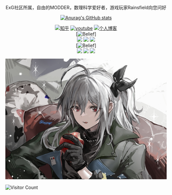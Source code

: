 <div id="title" align=center>

ExG社区所属，自由的MODDER，数理科学爱好者，游戏玩家Rainsfield向您问好

[![Anurag's GitHub stats](https://github-readme-stats.vercel.app/api?username=tenshi97&show_icons=true&theme=tokyonight)](https://space.bilibili.com/13723905)

[![知乎](https://img.shields.io/badge/%E7%9F%A5%E4%B9%8E-Rainsfield-yello)](https://www.zhihu.com/people/rainsfield-sk)
[![youtube](https://img.shields.io/badge/Bilibili-Rainsfield-red)](https://space.bilibili.com/13723905)
[![个人博客](https://img.shields.io/badge/个人博客-Rainsfieldblue)](https://blog.rainsfield.xyz/) 
<br>
[![Belief](https://img.shields.io/badge/信仰-blue)]
<br>
![](https://img.shields.io/badge/Liberty-blue) 
![](https://img.shields.io/badge/Equality-white) 
![](https://img.shields.io/badge/Justice-red)
<br>
[![Belief](https://img.shields.io/badge/爱好-blue)]
<br>
![](https://img.shields.io/badge/拜仁慕尼黑-red)
![](https://img.shields.io/badge/都市天际线-blue)
![](https://img.shields.io/badge/物理学-white)
</div>

![头像](image/头像.jpg)

![Visitor Count](https://profile-counter.glitch.me/tenshi97/count.svg)

